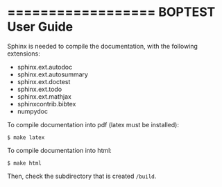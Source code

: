==================
BOPTEST User Guide
==================

Sphinx is needed to compile the documentation, with the following extensions:

- sphinx.ext.autodoc
- sphinx.ext.autosummary
- sphinx.ext.doctest
- sphinx.ext.todo
- sphinx.ext.mathjax
- sphinxcontrib.bibtex
- numpydoc

To compile documentation into pdf (latex must be installed):

```
$ make latex
```

To compile documentation into html:

```
$ make html
```

Then, check the subdirectory that is created ``/build``.

